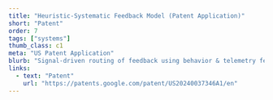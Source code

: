 ```yaml
---
title: "Heuristic‑Systematic Feedback Model (Patent Application)"
short: "Patent"
order: 7
tags: ["systems"]
thumb_class: c1
meta: "US Patent Application"
blurb: "Signal‑driven routing of feedback using behavior & telemetry features."
links:
  - text: "Patent"
    url: "https://patents.google.com/patent/US20240037346A1/en"
---
```


